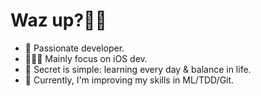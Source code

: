 # Waz up?👋🏽
- 🍾 Passionate developer. 
- 👨🏽‍💻 Mainly focus on iOS dev. 
- 💭 Secret is simple: learning every day & balance in life.
- 🐉 Currently, I'm improving my skills in ML/TDD/Git. 
